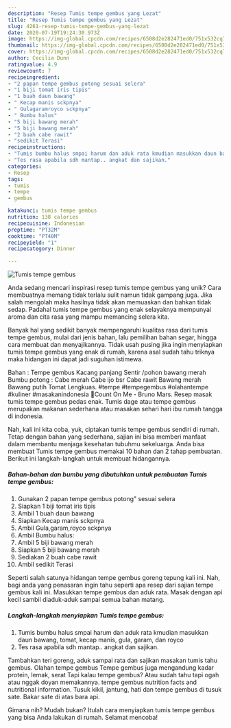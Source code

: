 ```yaml
---
description: "Resep Tumis tempe gembus yang Lezat"
title: "Resep Tumis tempe gembus yang Lezat"
slug: 4261-resep-tumis-tempe-gembus-yang-lezat
date: 2020-07-19T19:24:30.973Z
image: https://img-global.cpcdn.com/recipes/6508d2e282471ed0/751x532cq70/tumis-tempe-gembus-foto-resep-utama.jpg
thumbnail: https://img-global.cpcdn.com/recipes/6508d2e282471ed0/751x532cq70/tumis-tempe-gembus-foto-resep-utama.jpg
cover: https://img-global.cpcdn.com/recipes/6508d2e282471ed0/751x532cq70/tumis-tempe-gembus-foto-resep-utama.jpg
author: Cecilia Dunn
ratingvalue: 4.9
reviewcount: 7
recipeingredient:
- "2 papan tempe gembus potong sesuai selera"
- "1 biji tomat iris tipis"
- "1 buah daun bawang"
- " Kecap manis sckpnya"
- " Gulagaramroyco sckpnya"
- " Bumbu halus"
- "5 biji bawang merah"
- "5 biji bawang merah"
- "2 buah cabe rawit"
- "sedikit Terasi"
recipeinstructions:
- "Tumis bumbu halus smpai harum dan aduk rata kmudian masukkan daun bawang, tomat, kecap manis, gula, garam, dan royco"
- "Tes rasa apabila sdh mantap.. angkat dan sajikan."
categories:
- Resep
tags:
- tumis
- tempe
- gembus

katakunci: tumis tempe gembus 
nutrition: 138 calories
recipecuisine: Indonesian
preptime: "PT32M"
cooktime: "PT40M"
recipeyield: "1"
recipecategory: Dinner

---
```



![Tumis tempe gembus](https://img-global.cpcdn.com/recipes/6508d2e282471ed0/751x532cq70/tumis-tempe-gembus-foto-resep-utama.jpg)

Anda sedang mencari inspirasi resep tumis tempe gembus yang unik? Cara membuatnya memang tidak terlalu sulit namun tidak gampang juga. Jika salah mengolah maka hasilnya tidak akan memuaskan dan bahkan tidak sedap. Padahal tumis tempe gembus yang enak selayaknya mempunyai aroma dan cita rasa yang mampu memancing selera kita.

Banyak hal yang sedikit banyak mempengaruhi kualitas rasa dari tumis tempe gembus, mulai dari jenis bahan, lalu pemilihan bahan segar, hingga cara membuat dan menyajikannya. Tidak usah pusing jika ingin menyiapkan tumis tempe gembus yang enak di rumah, karena asal sudah tahu triknya maka hidangan ini dapat jadi suguhan istimewa.

Bahan : Tempe gembus Kacang panjang Sentir /pohon bawang merah Bumbu potong : Cabe merah Cabe ijo bsr Cabe rawit Bawang merah Bawang putih Tomat Lengkuas. #tempe #tempegembus #olahantempe #kuliner #masakanindonesia 🎵Count On Me - Bruno Mars. Resep masak tumis tempe gembus pedas enak. Tumis dage atau tempe gembus merupakan makanan sederhana atau masakan sehari hari ibu rumah tangga di indonesia.


Nah, kali ini kita coba, yuk, ciptakan tumis tempe gembus sendiri di rumah. Tetap dengan bahan yang sederhana, sajian ini bisa memberi manfaat dalam membantu menjaga kesehatan tubuhmu sekeluarga. Anda bisa membuat Tumis tempe gembus memakai 10 bahan dan 2 tahap pembuatan. Berikut ini langkah-langkah untuk membuat hidangannya.

<!--inarticleads1-->

##### Bahan-bahan dan bumbu yang dibutuhkan untuk pembuatan Tumis tempe gembus:

1. Gunakan 2 papan tempe gembus potong&#34; sesuai selera
1. Siapkan 1 biji tomat iris tipis
1. Ambil 1 buah daun bawang
1. Siapkan  Kecap manis sckpnya
1. Ambil  Gula,garam,royco sckpnya
1. Ambil  Bumbu halus:
1. Ambil 5 biji bawang merah
1. Siapkan 5 biji bawang merah
1. Sediakan 2 buah cabe rawit
1. Ambil sedikit Terasi


Seperti salah satunya hidangan tempe gembus goreng tepung kali ini. Nah, bagi anda yang penasaran ingin tahu seperti apa resep dari sajian tempe gembus kali ini. Masukkan tempe gembus dan aduk rata. Masak dengan api kecil sambil diaduk-aduk sampai semua bahan matang. 

<!--inarticleads2-->

##### Langkah-langkah menyiapkan Tumis tempe gembus:

1. Tumis bumbu halus smpai harum dan aduk rata kmudian masukkan daun bawang, tomat, kecap manis, gula, garam, dan royco
1. Tes rasa apabila sdh mantap.. angkat dan sajikan.


Tambahkan teri goreng, aduk sampai rata dan sajikan masakan tumis tahu gembus. Olahan tempe gembus Tempe gembus juga mengandung kadar protein, lemak, serat Tapi kalau tempe gembus? Atau sudah tahu tapi ogah atau nggak doyan memakannya. tempe gembus nutrition facts and nutritional information. Tusuk kikil, jantung, hati dan tempe gembus di tusuk sate. Bakar sate di atas bara api. 

Gimana nih? Mudah bukan? Itulah cara menyiapkan tumis tempe gembus yang bisa Anda lakukan di rumah. Selamat mencoba!
